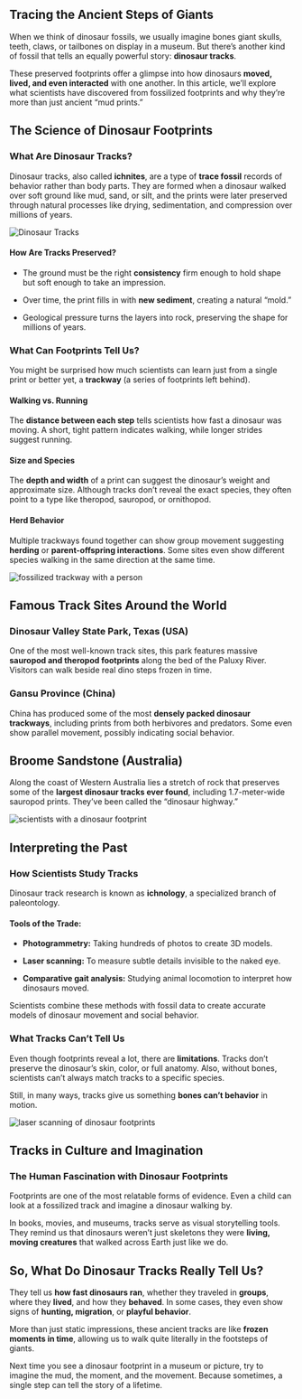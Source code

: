 ## Tracing the Ancient Steps of Giants

When we think of dinosaur fossils, we usually imagine bones giant skulls, teeth, claws, or tailbones on display in a museum. But there’s another kind of fossil that tells an equally powerful story: **dinosaur tracks**.

These preserved footprints offer a glimpse into how dinosaurs **moved, lived, and even interacted** with one another. In this article, we’ll explore what scientists have discovered from fossilized footprints and why they’re more than just ancient “mud prints.”

## The Science of Dinosaur Footprints

### What Are Dinosaur Tracks?

Dinosaur tracks, also called **ichnites**, are a type of **trace fossil** records of behavior rather than body parts. They are formed when a dinosaur walked over soft ground like mud, sand, or silt, and the prints were later preserved through natural processes like drying, sedimentation, and compression over millions of years.

![Dinosaur Tracks](https://blogger.googleusercontent.com/img/b/R29vZ2xl/AVvXsEhgyLbZ5BpfHAbaGEixNaMzq-C3zzwHX1u6x2lyK7mOD9_JDCAjCvIyP78ekZJ9f7Itm6Jbu0cHZgSYKyhSALKqM9QitMbAaDfVlvdZikXCf95BbTyWxSao17R7rKL7OaulVcyCN8tiVVlh0XxRk4jp_PaEJjShrULdzdqRWgvb8wNcM1VF2iNhtw1PfPU/s1800/dinosaur-footprints-get-preserved-in-rock.webp)

#### How Are Tracks Preserved?

- The ground must be the right **consistency** firm enough to hold shape but soft enough to take an impression.

- Over time, the print fills in with **new sediment**, creating a natural “mold.”

- Geological pressure turns the layers into rock, preserving the shape for millions of years.

### What Can Footprints Tell Us?

You might be surprised how much scientists can learn just from a single print or better yet, a **trackway** (a series of footprints left behind).

#### Walking vs. Running

The **distance between each step** tells scientists how fast a dinosaur was moving. A short, tight pattern indicates walking, while longer strides suggest running.

#### Size and Species

The **depth and width** of a print can suggest the dinosaur’s weight and approximate size. Although tracks don’t reveal the exact species, they often point to a type like theropod, sauropod, or ornithopod.

#### Herd Behavior

Multiple trackways found together can show group movement suggesting **herding** or **parent-offspring interactions**. Some sites even show different species walking in the same direction at the same time.

![fossilized trackway with a person](<https://www.thoughtco.com/thmb/qo3lSQevzeXPRhKrsCw9X0fjY6w=/1500x0/filters:no_upscale():max_bytes(150000):strip_icc()/GettyImages-547975743-58ddf89e3df78c5162ece880-6c647b1c0ba34e848b28481a290f7882.jpg>)

## Famous Track Sites Around the World

### Dinosaur Valley State Park, Texas (USA)

One of the most well-known track sites, this park features massive **sauropod and theropod footprints** along the bed of the Paluxy River. Visitors can walk beside real dino steps frozen in time.

### Gansu Province (China)

China has produced some of the most **densely packed dinosaur trackways**, including prints from both herbivores and predators. Some even show parallel movement, possibly indicating social behavior.

## Broome Sandstone (Australia)

Along the coast of Western Australia lies a stretch of rock that preserves some of the **largest dinosaur tracks ever found**, including 1.7-meter-wide sauropod prints. They’ve been called the “dinosaur highway.”

![scientists with a dinosaur footprint](https://res.cloudinary.com/maindevcloud/image/upload/v1753791954/Gemini_Generated_Image_ka0kvcka0kvcka0k_dnbhbe.png)

## Interpreting the Past

### How Scientists Study Tracks

Dinosaur track research is known as **ichnology**, a specialized branch of paleontology.

#### Tools of the Trade:

- **Photogrammetry:** Taking hundreds of photos to create 3D models.

- **Laser scanning:** To measure subtle details invisible to the naked eye.

- **Comparative gait analysis:** Studying animal locomotion to interpret how dinosaurs moved.

Scientists combine these methods with fossil data to create accurate models of dinosaur movement and social behavior.

### What Tracks Can’t Tell Us

Even though footprints reveal a lot, there are **limitations**. Tracks don’t preserve the dinosaur’s skin, color, or full anatomy. Also, without bones, scientists can’t always match tracks to a specific species.

Still, in many ways, tracks give us something **bones can’t behavior** in motion.

![laser scanning of dinosaur footprints](https://images.newscientist.com/wp-content/uploads/2023/11/29163418/SEI_182073324.jpg)

## Tracks in Culture and Imagination

### The Human Fascination with Dinosaur Footprints

Footprints are one of the most relatable forms of evidence. Even a child can look at a fossilized track and imagine a dinosaur walking by.

In books, movies, and museums, tracks serve as visual storytelling tools. They remind us that dinosaurs weren’t just skeletons they were **living, moving creatures** that walked across Earth just like we do.

## So, What Do Dinosaur Tracks Really Tell Us?

They tell us **how fast dinosaurs ran**, whether they traveled in **groups**, where they **lived**, and how they **behaved**. In some cases, they even show signs of **hunting, migration**, or **playful behavior**.

More than just static impressions, these ancient tracks are like **frozen moments in time**, allowing us to walk quite literally in the footsteps of giants.

Next time you see a dinosaur footprint in a museum or picture, try to imagine the mud, the moment, and the movement. Because sometimes, a single step can tell the story of a lifetime.
